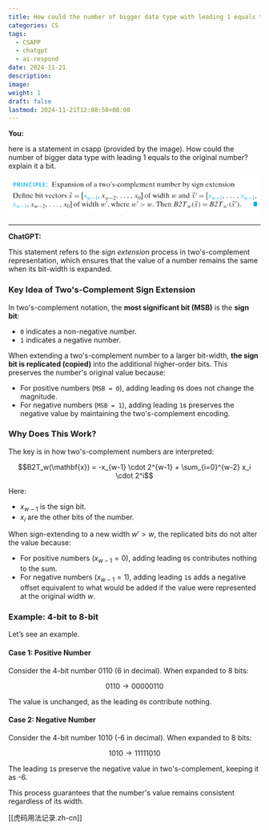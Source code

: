 ```yaml
---
title: How could the number of bigger data type with leading 1 equals to the original number?
categories: CS
tags:
  - CSAPP
  - chatgpt
  - ai-respond
date: 2024-11-21
description: 
image: 
weight: 1
draft: false
lastmod: 2024-11-21T12:08:58+08:00
---
```

**You:**

here is a statement in csapp (provided by the image). How could the number of bigger data type with leading 1 equals to the original number? explain it a bit.

![image.png](https://raw.githubusercontent.com/oLd-Y/PicGoPictures/main/20241121104304.png)

* * *

**ChatGPT:**

This statement refers to the _sign extension_ process in two's-complement representation, which ensures that the value of a number remains the same when its bit-width is expanded.

### Key Idea of Two's-Complement Sign Extension

In two's-complement notation, the **most significant bit (MSB)** is the **sign bit**:

* `0` indicates a non-negative number.
* `1` indicates a negative number.

When extending a two's-complement number to a larger bit-width, **the sign bit is replicated (copied)** into the additional higher-order bits. This preserves the number's original value because:

* For positive numbers (`MSB = 0`), adding leading `0`s does not change the magnitude.
* For negative numbers (`MSB = 1`), adding leading `1`s preserves the negative value by maintaining the two's-complement encoding.

### Why Does This Work?

The key is in how two's-complement numbers are interpreted:

$$B2T_w(\mathbf{x}) = -x_{w-1} \cdot 2^{w-1} + \sum_{i=0}^{w-2} x_i \cdot 2^i$$

Here:

* $x_{w-1}$ is the sign bit.
* $x_i$ are the other bits of the number.

When sign-extending to a new width $w' > w$, the replicated bits do not alter the value because:

* For positive numbers ($x_{w-1} = 0$), adding leading `0`s contributes nothing to the sum.
* For negative numbers ($x_{w-1} = 1$), adding leading `1`s adds a negative offset equivalent to what would be added if the value were represented at the original width $w$.

### Example: 4-bit to 8-bit

Let’s see an example.

#### Case 1: Positive Number

Consider the 4-bit number $0110$ (6 in decimal). When expanded to 8 bits:

$$0110 \rightarrow 00000110$$

The value is unchanged, as the leading `0`s contribute nothing.

#### Case 2: Negative Number

Consider the 4-bit number $1010$ (-6 in decimal). When expanded to 8 bits:

$$1010 \rightarrow 11111010$$

The leading `1`s preserve the negative value in two's-complement, keeping it as -6.

This process guarantees that the number's value remains consistent regardless of its width.

[[虎码用法记录.zh-cn]]
